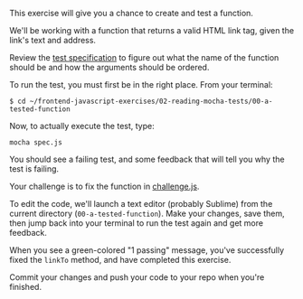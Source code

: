 This exercise will give you a chance to create and test a function.

We'll be working with a function that returns a valid HTML link tag, given the link's text and address.

Review the [test specification](https://github.com/Bloc/frontend-javascript-exercises/blob/master/02-reading-mocha-tests/00-a-tested-function/spec.js) to figure out what the name of the function should be and how the arguments should be ordered.

To run the test, you must first be in the right place. From your terminal:

```
$ cd ~/frontend-javascript-exercises/02-reading-mocha-tests/00-a-tested-function
```

Now, to actually execute the test, type:

```
mocha spec.js
```

You should see a failing test, and some feedback that will tell you why the test is failing.

Your challenge is to fix the function in [challenge.js](https://github.com/Bloc/frontend-javascript-exercises/blob/master/02-reading-mocha-tests/00-a-tested-function/challenge.js). 

To edit the code, we'll launch a text editor (probably Sublime) from the current directory (`00-a-tested-function`). Make your changes, save them, then jump back into your terminal to run the test again and get more feedback. 

When you see a green-colored "1 passing" message, you've successfully fixed the `linkTo` method, and have completed this exercise.

Commit your changes and push your code to your repo when you're finished.
